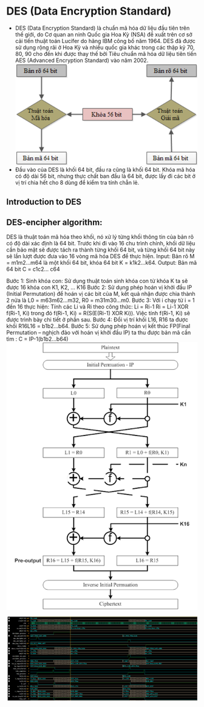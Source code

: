 # DES (Data Encryption Standard)
- DES (Data Encryption Standard) là chuẩn mã hóa dữ liệu đầu tiên trên thế giới, do Cơ quan an ninh Quốc gia Hoa Kỳ (NSA) đề xuất trên cơ sở cải tiến thuật toán Lucifer do hãng IBM công bố năm 1964. DES đã được sử dụng rộng rãi ở Hoa Kỳ và nhiều quốc gia khác trong các thập kỷ 70, 80, 90 cho đến khi được thay thế bởi Tiêu chuẩn mã hóa dữ liệu tiên tiến AES (Advanced Encryption Standard) vào năm 2002.
  <img src="Image/DES.png" width="700" >  
- Đầu vào của DES là khối 64 bit, đầu ra cũng là khối 64 bit. Khóa mã hóa có độ dài 56 bit, nhưng thực chất ban đầu là 64 bit, được lấy đi các bit ở vị trí chia hết cho 8 dùng để kiểm tra tính chẵn lẻ.
## Introduction to DES
## DES-encipher algorithm:
DES là thuật toán mã hóa theo khối, nó xử lý từng khối thông tin của bản rõ có độ dài xác định là 64 bit. Trước khi đi vào 16 chu trình chính, khối dữ liệu cần bảo mật sẽ được tách ra thành từng khối 64 bit, và từng khối 64 bit này sẽ lần lượt được đưa vào 16 vòng mã hóa DES để thực hiện. Input: Bản rõ M = m1m2…m64 là một khối 64 bit, khóa 64 bit K = k1k2…k64. Output: Bản mã 64 bit C = c1c2… c64

Bước 1: Sinh khóa con: Sử dụng thuật toán sinh khóa con từ khóa K ta sẽ được 16 khóa con K1, K2, … K16
Bước 2: Sử dụng phép hoán vị khởi đầu IP (Initial Permutation) để hoán vị các bit của M, kết quả nhận được chia thành 2 nửa là L0 = m63m62…m32, R0 = m31m30…m0.
Bước 3: Với i chạy từ i = 1 đến 16 thực hiện: Tính các Li và Ri theo công thức: Li = Ri-1 Ri = Li-1 XOR f(Ri-1, Ki) trong đó f(Ri-1, Ki) = R(S(E(Ri-1) XOR Ki)). Việc tính f(Ri-1, Ki) sẽ được trình bày chi tiết ở phần sau.
Bước 4: Đổi vị trí khối L16, R16 ta được khối R16L16 = b1b2…b64.
Bước 5: Sử dụng phép hoán vị kết thúc FP(Final Permutation – nghịch đảo với hoán vị khởi đầu IP) ta thu được bản mã cần tìm : C = IP-1(b1b2…b64)
<img src="Image/cipher_flow.png" width="700" >  

<img src="Image/result.png" width="1000" >  
